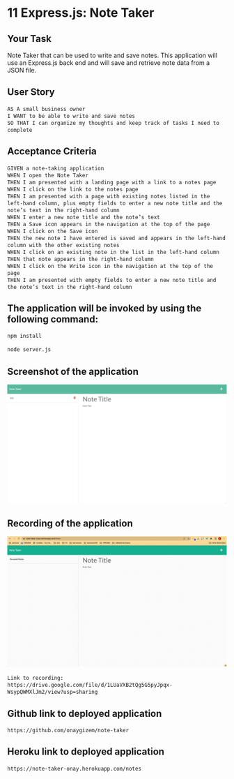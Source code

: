# 11 Express.js: Note Taker

## Your Task

Note Taker that can be used to write and save notes. This application will use an Express.js back end and will save and retrieve note data from a JSON file.


## User Story

```
AS A small business owner
I WANT to be able to write and save notes
SO THAT I can organize my thoughts and keep track of tasks I need to complete
```


## Acceptance Criteria

```
GIVEN a note-taking application
WHEN I open the Note Taker
THEN I am presented with a landing page with a link to a notes page
WHEN I click on the link to the notes page
THEN I am presented with a page with existing notes listed in the left-hand column, plus empty fields to enter a new note title and the note’s text in the right-hand column
WHEN I enter a new note title and the note’s text
THEN a Save icon appears in the navigation at the top of the page
WHEN I click on the Save icon
THEN the new note I have entered is saved and appears in the left-hand column with the other existing notes
WHEN I click on an existing note in the list in the left-hand column
THEN that note appears in the right-hand column
WHEN I click on the Write icon in the navigation at the top of the page
THEN I am presented with empty fields to enter a new note title and the note’s text in the right-hand column
```

## The application will be invoked by using the following command:

```bash
npm install
```

```bash
node server.js
```

## Screenshot of the application
![note taker](https://github.com/onaygizem/note-taker/blob/master/public/assets/images/screenshot.png?raw=true)

## Recording of the application
![note taker](https://github.com/onaygizem/note-taker/blob/master/public/assets/images/recording.gif?raw=true)

```
Link to recording: https://drive.google.com/file/d/1LUaVXB2tQg5G5pyJpqx-WsypQWMXlJm2/view?usp=sharing
```


## Github link to deployed application

```
https://github.com/onaygizem/note-taker
```

## Heroku link to deployed application

```
https://note-taker-onay.herokuapp.com/notes
```
